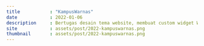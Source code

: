 ```yaml
---
title           : "KampusWarnas"
date            : 2022-01-06
description     : Bertugas desain tema website, membuat custom widget WPBakery khusus tema, agar memudahkan pengeditan element tertentu. mengoptimasi loading tema dan membuat website menjadi responsive.
site            : assets/post/2022-kampuswarnas.png
thumbnail       : assets/post/2022-kampuswarnas.png
---
```

